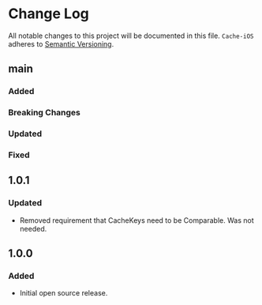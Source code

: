 # Change Log

All notable changes to this project will be documented in this file.
`Cache-iOS` adheres to [Semantic Versioning](https://semver.org/).

## main

### Added

### Breaking Changes

### Updated

### Fixed

## 1.0.1

### Updated

- Removed requirement that CacheKeys need to be Comparable. Was not needed.

## 1.0.0

### Added

- Initial open source release.
